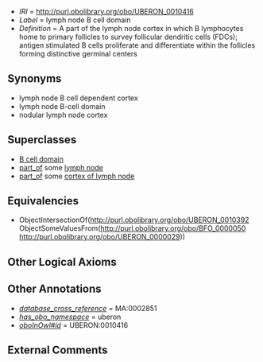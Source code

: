  * *IRI* = http://purl.obolibrary.org/obo/UBERON_0010416
 * *Label* = lymph node B cell domain
 * *Definition* = A part of the lymph node cortex in which B lymphocytes home to primary follicles to survey follicular dendritic cells (FDCs); antigen stimulated B cells proliferate and differentiate within the follicles forming distinctive germinal centers

## Synonyms

 * lymph node B cell dependent cortex
 * lymph node B-cell domain
 * nodular lymph node cortex

## Superclasses

 * [B cell domain](../../UBERON/92/UBERON_0010392.md)
 * [part_of](../../BFO/50/BFO_0000050.md) some [lymph node](../../UBERON/29/UBERON_0000029.md)
 * [part_of](../../BFO/50/BFO_0000050.md) some [cortex of lymph node](../../UBERON/06/UBERON_0002006.md)

## Equivalencies

 * ObjectIntersectionOf(<http://purl.obolibrary.org/obo/UBERON_0010392> ObjectSomeValuesFrom(<http://purl.obolibrary.org/obo/BFO_0000050> <http://purl.obolibrary.org/obo/UBERON_0000029>))

## Other Logical Axioms


## Other Annotations

 * *[database_cross_reference](../../ef/oboInOwl#hasDbXref.md)* = MA:0002851
 * *[has_obo_namespace](../../ce/oboInOwl#hasOBONamespace.md)* = uberon
 * *[oboInOwl#id](../../id/oboInOwl#id.md)* = UBERON:0010416

## External Comments

